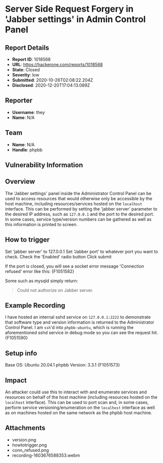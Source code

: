 # Server Side Request Forgery in 'Jabber settings' in Admin Control Panel

## Report Details
- **Report ID**: 1018568
- **URL**: https://hackerone.com/reports/1018568
- **State**: Closed
- **Severity**: low
- **Submitted**: 2020-10-26T02:08:22.204Z
- **Disclosed**: 2020-12-20T17:04:13.089Z

## Reporter
- **Username**: they
- **Name**: N/A

## Team
- **Name**: N/A
- **Handle**: phpbb

## Vulnerability Information
## Overview
The 'Jabber settings' panel inside the Administrator Control Panel can be used to access resources that would otherwise only be accessible by the host machine, including resources/services hosted on the `localhost` interface. This can be performed by setting the 'jabber server' parameter to the desired IP address, such as `127.0.0.1` and the port to the desired port. In some cases, service type/version numbers can be gathered as well as this information is printed to screen.

## How to trigger
Set 'jabber server' to 127.0.0.1
Set 'Jabber port' to whatever port you want to check.
Check the 'Enabled' radio button
Click submit

If the port is closed, you will see a socket error message 'Connection refused' error like this:
{F1051582}

Some such as mysqld simply return:
> Could not authorize on Jabber server.

## Example Recording
I have hosted an internal sshd service on `127.0.0.1:2222` to demonstrate that software type and version information is returned to the Administrator Control Panel. I am `ssh`'d into `phpbb-ubuntu`, which is running the aforementioned sshd service in debug mode so you can see the request hit. 
{F1051590}

## Setup info
Base OS: Ubuntu 20.04.1
phpbb Version: 3.3.1
{F1051573}

## Impact

An attacker could use this to interact with and enumerate services and resources on behalf of the host machine (including resources hosted on the `localhost` interface). This can be used to port scan and, in some cases, perform service versioning/enumeration on the `localhost` interface as well as on machines hosted on the same network as the phpbb host machine.

## Attachments
- version.png
- howtotrigger.png
- conn_refused.png
- recording-1603676588353.webm
